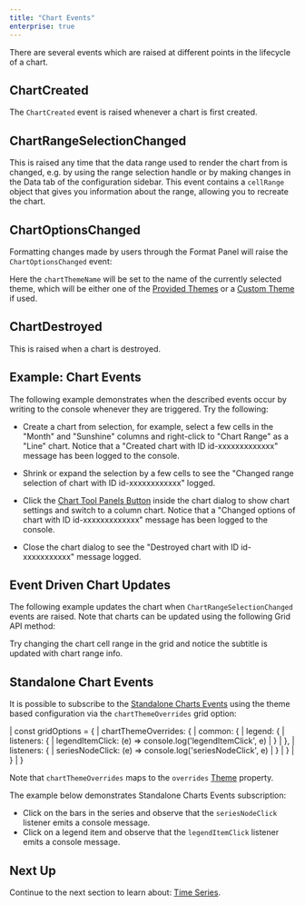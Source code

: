 ```yaml
---
title: "Chart Events"
enterprise: true
---
```


There are several events which are raised at different points in the lifecycle of a chart.

## ChartCreated

The `ChartCreated` event is raised whenever a chart is first created.

<interface-documentation interfaceName='ChartCreated' ></interface-documentation>

## ChartRangeSelectionChanged

This is raised any time that the data range used to render the chart from is changed, e.g. by using the range selection handle or by making changes in the Data tab of the configuration sidebar. This event contains a `cellRange` object that gives you information about the range, allowing you to recreate the chart.

<interface-documentation interfaceName='ChartRangeSelectionChanged' ></interface-documentation>

## ChartOptionsChanged

Formatting changes made by users through the Format Panel will raise the `ChartOptionsChanged` event:

<interface-documentation interfaceName='ChartOptionsChanged' ></interface-documentation>


Here the `chartThemeName` will be set to the name of the currently selected theme, which will be either
one of the [Provided Themes](/integrated-charts-customisation/#provided-themes) or
a [Custom Theme](/integrated-charts-customisation/#custom-chart-themes) if used.

## ChartDestroyed

This is raised when a chart is destroyed.

<interface-documentation interfaceName='ChartDestroyed' ></interface-documentation>

## Example: Chart Events

The following example demonstrates when the described events occur by writing to the console whenever they are triggered. Try the following:

- Create a chart from selection, for example, select a few cells in the "Month" and "Sunshine" columns and right-click to "Chart Range" as a "Line" chart. Notice that a "Created chart with ID id-xxxxxxxxxxxxx" message has been logged to the console.

- Shrink or expand the selection by a few cells to see the "Changed range selection of chart with ID id-xxxxxxxxxxxx" logged.

- Click the [Chart Tool Panels Button](/integrated-charts-chart-tool-panels) inside the chart dialog to show chart settings and switch to a column chart. Notice that a "Changed options of chart with ID id-xxxxxxxxxxxxx" message has been logged to the console.

- Close the chart dialog to see the "Destroyed chart with ID id-xxxxxxxxxxx" message logged.

<grid-example title='Events' name='events' type='generated' options='{ "enterprise": true, "modules": ["clientside", "menu", "charts"] }'></grid-example>

## Event Driven Chart Updates 

The following example updates the chart when `ChartRangeSelectionChanged` events are raised. Note that charts can be 
updated using the following Grid API method:

<api-documentation source='grid-api/api.json' section='charts' names='["updateChart"]'></api-documentation>

Try changing the chart cell range in the grid and notice the subtitle is updated with chart range info.

<grid-example title='Event Driven Chart Updates' name='event-driven-chart-updates' type='generated' options='{ "enterprise": true, "modules": ["clientside", "menu", "charts"], "exampleHeight": 710 }'></grid-example>

## Standalone Chart Events

It is possible to subscribe to the [Standalone Charts Events](/charts-events/) using the theme based configuration 
via the `chartThemeOverrides` grid option:

<snippet>
| const gridOptions = { 
|   chartThemeOverrides: {
|     common: {
|       legend: {
|         listeners: {
|           legendItemClick: (e) => console.log('legendItemClick', e)
|         }
|       },
|       listeners: {
|         seriesNodeClick: (e) => console.log('seriesNodeClick', e)
|       }
|     }
|   }
| }
</snippet>

Note that `chartThemeOverrides` maps to the `overrides` [Theme](/charts-api-themes/) property. 

The example below demonstrates Standalone Charts Events subscription:

- Click on the bars in the series and observe that the `seriesNodeClick` listener emits a console message.
- Click on a legend item and observe that the `legendItemClick` listener emits a console message.

<grid-example title='Subscribing to Standalone Charts Events' name='standalone-events' type='generated' options='{ "enterprise": true, "modules": ["clientside", "menu", "charts"] }'></grid-example>

## Next Up

Continue to the next section to learn about: [Time Series](/integrated-charts-time-series/).
